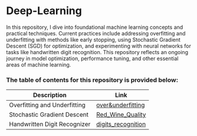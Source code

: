 # Deep-Learning

In this repository, I dive into foundational machine learning concepts and practical techniques. Current practices include addressing overfitting and underfitting with methods like early stopping, using Stochastic Gradient Descent (SGD) for optimization, and experimenting with neural networks for tasks like handwritten digit recognition. This repository reflects an ongoing journey in model optimization, performance tuning, and other essential areas of machine learning.

### The table of contents for this repository is provided below:

| Description                  | Link                                                                                                                                          |
| ---------------------------- | --------------------------------------------------------------------------------------------------------------------------------------------- |
| Overfitting and Underfitting | [over&underfitting](https://github.com/Maruf520/deep-learning-practices/blob/main/Overfitting%20and%20Underfitting/over%26underfitting.ipynb) |
| Stochastic Gradient Descent  | [Red_Wine_Quality](https://github.com/Maruf520/deep-learning-practices/blob/main/Stochastic%20Gradient%20Descent/Red_Wine_Quality.ipynb)      |
| Handwritten Digit Recognizer | [digits_recognition](https://github.com/Maruf520/deep-learning-practices/blob/main/handwritten-digit-recognizer/digits_recognition.ipynb)     |
